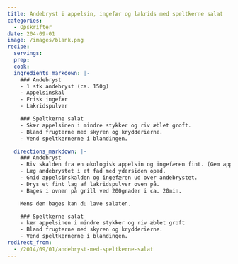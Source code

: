 ```yaml
---
title: Andebryst i appelsin, ingefær og lakrids med speltkerne salat
categories:
  - Opskrifter
date: 204-09-01
image: /images/blank.png
recipe:
  servings:
  prep:
  cook:
  ingredients_markdown: |-
    ### Andebryst
    - 1 stk andebryst (ca. 150g)
    - Appelsinskal
    - Frisk ingefær
    - Lakridspulver

    ### Speltkerne salat
    - Skær appelsinen i mindre stykker og riv æblet groft.
    - Bland frugterne med skyren og krydderierne.
    - Vend speltkernerne i blandingen.

  directions_markdown: |-
    ### Andebryst
    - Riv skalden fra en økologisk appelsin og ingefæren fint. (Gem appelsinen til salaten.)
    - Læg andebrystet i et fad med ydersiden opad.
    - Gnid appelsinskalden og ingefæren ud over andebrystet.
    - Drys et fint lag af lakridspulver oven på.
    - Bages i ovnen på grill ved 200grader i ca. 20min.

    Mens den bages kan du lave salaten.

    ### Speltkerne salat
    - kær appelsinen i mindre stykker og riv æblet groft
    - Bland frugterne med skyren og krydderierne.
    - Vend speltkernerne i blandingen.
redirect_from:
  - /2014/09/01/andebryst-med-speltkerne-salat
---
```

